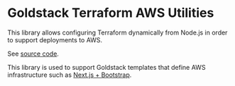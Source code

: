 # Goldstack Terraform AWS Utilities

This library allows configuring Terraform dynamically from Node.js in order to support deployments to AWS.

See [source code](https://github.com/goldstack/goldstack/blob/master/workspaces/templates-lib/packages/utils-terraform-aws/src/utilsTerraformAws.ts).

This library is used to support Goldstack templates that define AWS infrastructure such as [Next.js + Bootstrap](https://goldstack.party/templates/nextjs-bootstrap).

